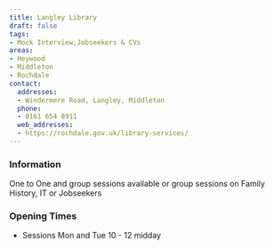 ```yaml
---
title: Langley Library
draft: false
tags:
- Mock Interview,Jobseekers & CVs
areas:
- Heywood
- Middleton
- Rochdale
contact:
  addresses:
  - Windermere Road, Langley, Middleton
  phone:
  - 0161 654 8911
  web_addresses:
  - https://rochdale.gov.uk/library-services/
---
```


### Information
One to One and group sessions available
or group sessions on Family History, IT or Jobseekers

### Opening Times
* Sessions Mon and Tue 10 - 12 midday

